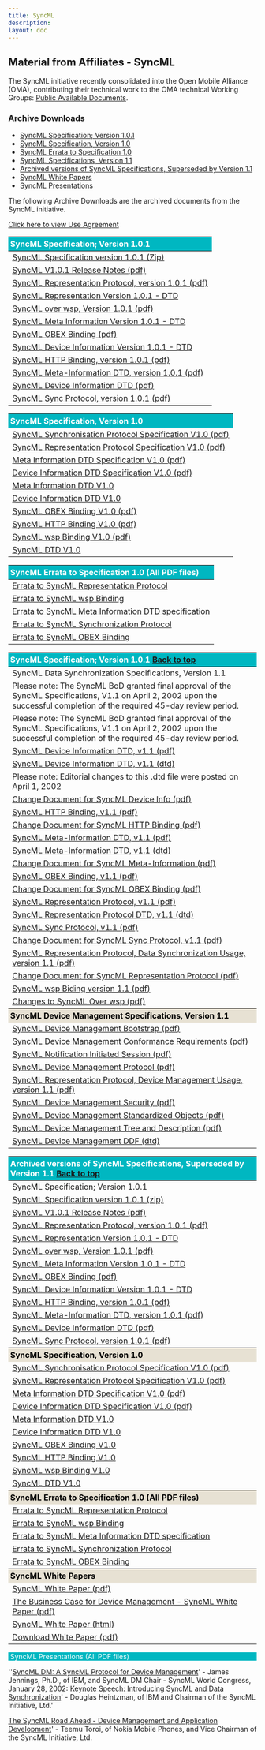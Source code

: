 ```yaml
---
title: SyncML
description:
layout: doc
---
```

## Material from Affiliates - SyncML

The SyncML initiative recently consolidated into the Open Mobile Alliance (OMA), contributing their technical work to the OMA technical Working Groups: [Public Available Documents](/specifications/search/public-docs).

### Archive Downloads

- [SyncML Specification; Version 1.0.1](#V101)
- [SyncML Specification, Version 1.0](#SV10)
- [SyncML Errata to Specification 1.0](#EV10)
- [SyncML Specifications, Version 1.1](#V11)
- [Archived versions of SyncML Specifications, Superseded by Version 1.1](#ARCHV11)
- [SyncML White Papers](#WP)
- [SyncML Presentations](#PR)

The following Archive Downloads are the archived documents from the SyncML initiative.

[Click here to view Use Agreement](/omaspecworks/about/policies-terms/use-agreement)

<table>
    <thead>
        <tr>
            <th class="head">SyncML Specification; Version 1.0.1</th>
        </tr>
    </thead>
    <tbody>
        <tr>
            <td><a target="_blank" href="http://www.openmobilealliance.org/tech/affiliates/syncml/spec1-0-1.zip" title="By Clicking here you accept the use agreement">SyncML Specification version 1.0.1 (Zip)</a></td>
        </tr>
        <tr>
            <td><a target="_blank" href="http://www.openmobilealliance.org/tech/affiliates/syncml/v1-0-1release_notes.pdf" title="By Clicking here you accept the use agreement">SyncML V1.0.1 Release Notes (pdf)</a></td>
        </tr>
        <tr>
            <td><a target="_blank" href="http://www.openmobilealliance.org/tech/affiliates/syncml/syncml_represent_v101_20010615.pdf" title="By Clicking here you accept the use agreement">SyncML Representation Protocol, version 1.0.1 (pdf)</a></td>
        </tr>
        <tr>
            <td><a target="_blank" href="http://www.openmobilealliance.org/tech/affiliates/syncml/syncml_represent_v101_20010615.dtd" title="By Clicking here you accept the use agreement">SyncML Representation Version 1.0.1 - DTD</a></td>
        </tr>
        <tr>
            <td><a target="_blank" href="http://www.openmobilealliance.org/tech/affiliates/syncml/syncml_wsp_v101_20010615.pdf" title="By Clicking here you accept the use agreement">SyncML over wsp, Version 1.0.1 (pdf)</a></td>
        </tr>
        <tr>
            <td><a target="_blank" href="http://www.openmobilealliance.org/tech/affiliates/syncml/syncml_metinf_v101_20010615.dtd" title="By Clicking here you accept the use agreement">SyncML Meta Information Version 1.0.1 - DTD</a></td>
        </tr>
        <tr>
            <td><a target="_blank" href="http://www.openmobilealliance.org/tech/affiliates/syncml/syncml_obex_v101_20010615.pdf" title="By Clicking here you accept the use agreement">SyncML OBEX Binding (pdf)</a></td>
        </tr>
        <tr>
            <td><a target="_blank" href="http://www.openmobilealliance.org/tech/affiliates/syncml/syncml_devinf_v101_20010615.dtd" title="By Clicking here you accept the use agreement">SyncML Device Information Version 1.0.1 - DTD</a></td>
        </tr>
        <tr>
            <td><a target="_blank" href="http://www.openmobilealliance.org/tech/affiliates/syncml/syncml_http_v101_20010615.pdf" title="By Clicking here you accept the use agreement">SyncML HTTP Binding, version 1.0.1 (pdf)</a></td>
        </tr>
        <tr>
            <td><a target="_blank" href="http://www.openmobilealliance.org/tech/affiliates/syncml/syncml_metinf_v101_20010615.pdf" title="By Clicking here you accept the use agreement">SyncML Meta-Information DTD, version 1.0.1 (pdf)</a></td>
        </tr>
        <tr>
            <td><a target="_blank" href="http://www.openmobilealliance.org/tech/affiliates/syncml/syncml_devinf_v101_20010615.pdf" title="By Clicking here you accept the use agreement">SyncML Device Information DTD (pdf)</a></td>
        </tr>
        <tr>
            <td><a target="_blank" href="http://www.openmobilealliance.org/tech/affiliates/syncml/syncml_protocol_v101_20010615.pdf" title="By Clicking here you accept the use agreement">SyncML Sync Protocol, version 1.0.1 (pdf)</a></td>
        </tr>
    </tbody>
</table>

<table class="bg-[#F5F2ED]">
    <thead>
        <tr>
            <th class="head">SyncML Specification, Version 1.0</th>
        </tr>
    </thead>
    <tbody>
        <tr>
            <td><a target="_blank" href="http://www.openmobilealliance.org/tech/affiliates/syncml/syncml_protocol_v10_20001207.pdf" title="By Clicking here you accept the use agreement">SyncML Synchronisation Protocol Specification V1.0 (pdf)</a></td>
        </tr>
        <tr>
            <td><a target="_blank" href="http://www.openmobilealliance.org/tech/affiliates/syncml/syncml_represent_v10_20001207.pdf" title="By Clicking here you accept the use agreement">SyncML Representation Protocol Specification V1.0 (pdf)</a></td>
        </tr>
        <tr>
            <td><a target="_blank" href="http://www.openmobilealliance.org/tech/affiliates/syncml/syncml_metinf_v10_20001207.pdf" title="By Clicking here you accept the use agreement">Meta Information DTD Specification V1.0 (pdf)</a></td>
        </tr>
        <tr>
            <td><a target="_blank" href="http://www.openmobilealliance.org/tech/affiliates/syncml/syncml_devinf_v10_20001207.pdf" title="By Clicking here you accept the use agreement">Device Information DTD Specification V1.0 (pdf)</a></td>
        </tr>
        <tr>
            <td><a target="_blank" href="http://www.openmobilealliance.org/tech/affiliates/syncml/syncml_metinf_v10_20001207.dtd" title="By Clicking here you accept the use agreement">Meta Information DTD V1.0</a></td>
        </tr>
        <tr>
            <td><a target="_blank" href="http://www.openmobilealliance.org/tech/affiliates/syncml/syncml_devinf_v10_20001217.dtd" title="By Clicking here you accept the use agreement">Device Information DTD V1.0</a></td>
        </tr>
        <tr>
            <td><a target="_blank" href="http://www.openmobilealliance.org/tech/affiliates/syncml/syncml_obex_v10_20001207.pdf" title="By Clicking here you accept the use agreement">SyncML OBEX Binding V1.0 (pdf)</a></td>
        </tr>
        <tr>
            <td><a target="_blank" href="http://www.openmobilealliance.org/tech/affiliates/syncml/syncml_http_v10_20001207.pdf" title="By Clicking here you accept the use agreement">SyncML HTTP Binding V1.0 (pdf)</a></td>
        </tr>
        <tr>
            <td><a target="_blank" href="http://www.openmobilealliance.org/tech/affiliates/syncml/syncml_wsp_v10_20001207.pdf" title="By Clicking here you accept the use agreement">SyncML wsp Binding V1.0 (pdf)</a></td>
        </tr>
        <tr>
            <td><a target="_blank" href="http://www.openmobilealliance.org/tech/affiliates/syncml/syncml_represent_v10_20001207.dtd" title="By Clicking here you accept the use agreement">SyncML DTD V1.0</a></td>
        </tr>
    </tbody>
</table>

<table>
    <thead>
        <tr>
            <th id="EV10" class="head">SyncML Errata to Specification 1.0 (All PDF files)</th>
        </tr>
    </thead>
    <tbody>
        <tr>
            <td><a target="_blank" href="http://www.openmobilealliance.org/tech/affiliates/syncml/Errata_to_SyncML_Representation_Protocol.pdf" title="By Clicking here you accept the use agreement">Errata to SyncML Representation Protocol</a></td>
        </tr>
        <tr>
            <td><a target="_blank" href="http://www.openmobilealliance.org/tech/affiliates/syncml/Errata_to_SyncML_wsp_Binding.pdf" title="By Clicking here you accept the use agreement">Errata to SyncML wsp Binding</a></td>
        </tr>
        <tr>
            <td><a target="_blank" href="http://www.openmobilealliance.org/tech/affiliates/syncml/Errata_to_SyncML_Meta_Information_DTD_specification.pdf" title="By Clicking here you accept the use agreement">Errata to SyncML Meta Information DTD specification</a></td>
        </tr>
        <tr>
            <td><a target="_blank" href="http://www.openmobilealliance.org/tech/affiliates/syncml/Errata_to_SyncML_Synchronization_Protocol.pdf" title="By Clicking here you accept the use agreement">Errata to SyncML Synchronization Protocol</a></td>
        </tr>
        <tr>
            <td><a target="_blank" href="http://www.openmobilealliance.org/tech/affiliates/syncml/Errata_to_SyncML_OBEX_Binding.pdf" title="By Clicking here you accept the use agreement">Errata to SyncML OBEX Binding</a></td>
        </tr>
    </tbody>
</table>

<table class="bg-[#F5F2ED]">
    <thead>
        <tr>
            <th id="V101" class="head">SyncML Specification; Version 1.0.1 <a href="#material-from-affiliates-syncml">Back to top</a></th>
        </tr>
    </thead>
    <tbody>
        <tr>
            <td class="dark:text-black">SyncML Data Synchronization Specifications, Version 1.1</td>
        </tr>
        <tr>
            <td class="dark:text-black">Please note: The SyncML BoD granted final approval of the SyncML Specifications, V1.1 on April 2, 2002 upon the successful completion of the required 45-day review period.</td>
        </tr>
        <tr>
            <td class="dark:text-black">Please note: The SyncML BoD granted final approval of the SyncML Specifications, V1.1 on April 2, 2002 upon the successful completion of the required 45-day review period.</td>
        </tr>
        <tr>
            <td><a target="_blank" href="http://www.openmobilealliance.org/tech/affiliates/syncml/syncml_devinf_v11_20020215.pdf" title="By Clicking here you accept the use agreement">SyncML Device Information DTD, v1.1 (pdf)</a></td>
        </tr>
        <tr>
            <td><a target="_blank" href="http://www.openmobilealliance.org/tech/affiliates/syncml/syncml_devinf_v11_20020215a.dtd" title="By Clicking here you accept the use agreement">SyncML Device Information DTD, v1.1 (dtd)</a></td>
        </tr>
        <tr>
            <td class="dark:text-black">Please note: Editorial changes to this .dtd file were posted on April 1, 2002</td>
        </tr>
        <tr>
            <td><a target="_blank" href="http://www.openmobilealliance.org/tech/affiliates/syncml/changes_for_syncml_devinf_v11_20020215.pdf" title="By Clicking here you accept the use agreement">Change Document for SyncML Device Info (pdf)</a></td>
        </tr>
        <tr>
            <td><a target="_blank" href="http://www.openmobilealliance.org/tech/affiliates/syncml/syncml_http_v11_20020215.pdf" title="By Clicking here you accept the use agreement">SyncML HTTP Binding, v1.1 (pdf)</a></td>
        </tr>
        <tr>
            <td><a target="_blank" href="http://www.openmobilealliance.org/tech/affiliates/syncml/changes_for_syncml_http_v11_20020215.pdf" title="By Clicking here you accept the use agreement">Change Document for SyncML HTTP Binding (pdf)</a></td>
        </tr>
        <tr>
            <td><a target="_blank" href="http://www.openmobilealliance.org/tech/affiliates/syncml/syncml_metinf_v11_20020215.pdf" title="By Clicking here you accept the use agreement">SyncML Meta-Information DTD, v1.1 (pdf)</a></td>
        </tr>
        <tr>
            <td><a target="_blank" href="http://www.openmobilealliance.org/tech/affiliates/syncml/syncml_metinf_v11_20020215.dtd" title="By Clicking here you accept the use agreement">SyncML Meta-Information DTD, v1.1 (dtd)</a></td>
        </tr>
        <tr>
            <td><a target="_blank" href="http://www.openmobilealliance.org/tech/affiliates/syncml/changes_for_syncml_metinf_v11_20020215.pdf" title="By Clicking here you accept the use agreement">Change Document for SyncML Meta-Information (pdf)</a></td>
        </tr>
        <tr>
            <td><a target="_blank" href="http://www.openmobilealliance.org/tech/affiliates/syncml/syncml_obex_v11_20020215.pdf" title="By Clicking here you accept the use agreement">SyncML OBEX Binding, v1.1 (pdf)</a></td>
        </tr>
        <tr>
            <td><a target="_blank" href="http://www.openmobilealliance.org/tech/affiliates/syncml/changes_for_syncml_obex_v11_20020215.pdf" title="By Clicking here you accept the use agreement">Change Document for SyncML OBEX Binding (pdf)</a></td>
        </tr>
        <tr>
            <td><a target="_blank" href="http://www.openmobilealliance.org/tech/affiliates/syncml/syncml_represent_v11_20020215.pdf" title="By Clicking here you accept the use agreement">SyncML Representation Protocol, v1.1 (pdf)</a></td>
        </tr>
        <tr>
            <td><a target="_blank" href="http://www.openmobilealliance.org/tech/affiliates/syncml/syncml_represent_v11_20020215.dtd" title="By Clicking here you accept the use agreement">SyncML Representation Protocol DTD, v1.1 (dtd)</a></td>
        </tr>
        <tr>
            <td><a target="_blank" href="http://www.openmobilealliance.org/tech/affiliates/syncml/syncml_sync_protocol_v11_20020215.pdf" title="By Clicking here you accept the use agreement">SyncML Sync Protocol, v1.1 (pdf)</a></td>
        </tr>
        <tr>
            <td><a target="_blank" href="http://www.openmobilealliance.org/tech/affiliates/syncml/changes_for_syncml_protocol_v11_20020215.pdf" title="By Clicking here you accept the use agreement">Change Document for SyncML Sync Protocol, v1.1 (pdf)</a></td>
        </tr>
        <tr>
            <td><a target="_blank" href="http://www.openmobilealliance.org/tech/affiliates/syncml/syncml_sync_represent_v11_20020215.pdf" title="By Clicking here you accept the use agreement">SyncML Representation Protocol, Data Synchronization Usage, version 1.1 (pdf)</a></td>
        </tr>
        <tr>
            <td><a target="_blank" href="http://www.openmobilealliance.org/tech/affiliates/syncml/changes_for_syncml_represent_v11_20020215.pdf" title="By Clicking here you accept the use agreement">Change Document for SyncML Representation Protocol (pdf)</a></td>
        </tr>
        <tr>
            <td><a target="_blank" href="http://www.openmobilealliance.org/tech/affiliates/syncml/syncml_wsp_v11_20020215.pdf" title="By Clicking here you accept the use agreement">SyncML wsp Biding version 1.1 (pdf)</a></td>
        </tr>
        <tr>
            <td><a target="_blank" href="http://www.openmobilealliance.org/tech/affiliates/syncml/changes_for_syncml_wsp_v11_20020215.pdf" title="By Clicking here you accept the use agreement">Changes to SyncML Over wsp (pdf)</a></td>
        </tr>
        <tr>
            <th id="V11" class="bhead">SyncML Device Management Specifications, Version 1.1</th>
        </tr>
        <tr>
            <td><a target="_blank" href="http://www.openmobilealliance.org/tech/affiliates/syncml/syncml_dm_boot_v11_20020215.pdf" title="By Clicking here you accept the use agreement">SyncML Device Management Bootstrap (pdf)</a></td>
        </tr>
        <tr>
            <td><a target="_blank" href="http://www.openmobilealliance.org/tech/affiliates/syncml/syncml_dm_conreqs_v11_20020215.pdf" title="By Clicking here you accept the use agreement">SyncML Device Management Conformance Requirements (pdf)</a></td>
        </tr>
        <tr>
            <td><a target="_blank" href="http://www.openmobilealliance.org/tech/affiliates/syncml/syncml_dm_notification_v11_20020215.pdf" title="By Clicking here you accept the use agreement">SyncML Notification Initiated Session (pdf)</a></td>
        </tr>
        <tr>
            <td><a target="_blank" href="http://www.openmobilealliance.org/tech/affiliates/syncml/syncml_dm_protocol_v11_20020215.pdf" title="By Clicking here you accept the use agreement">SyncML Device Management Protocol (pdf)</a></td>
        </tr>
        <tr>
            <td><a target="_blank" href="http://www.openmobilealliance.org/tech/affiliates/syncml/syncml_dm_represent_v11_20020215.pdf" title="By Clicking here you accept the use agreement">SyncML Representation Protocol, Device Management Usage, version 1.1 (pdf)</a></td>
        </tr>
        <tr>
            <td><a target="_blank" href="http://www.openmobilealliance.org/tech/affiliates/syncml/syncml_dm_sec_v11_20020215.pdf" title="By Clicking here you accept the use agreement">SyncML Device Management Security (pdf)</a></td>
        </tr>
        <tr>
            <td><a target="_blank" href="http://www.openmobilealliance.org/tech/affiliates/syncml/syncml_dm_std_obj_v11_20020215.pdf" title="By Clicking here you accept the use agreement">SyncML Device Management Standardized Objects (pdf)</a></td>
        </tr>
        <tr>
            <td><a target="_blank" href="http://www.openmobilealliance.org/tech/affiliates/syncml/syncml_dm_tnd_v11_20020215.pdf" title="By Clicking here you accept the use agreement">SyncML Device Management Tree and Description (pdf)</a></td>
        </tr>
        <tr>
            <td><a target="_blank" href="http://www.openmobilealliance.org/tech/affiliates/syncml/syncml_dm_ddf_v11_20020215.dtd" title="By Clicking here you accept the use agreement">SyncML Device Management DDF (dtd)</a></td>
        </tr>
    </tbody>
</table>

<table>
    <thead>
        <tr>
            <th id="ARCHV11" class="head">Archived versions of SyncML Specifications, Superseded by Version 1.1 <a href="#material-from-affiliates-syncml">Back to top</a></th>
        </tr>
    </thead>
    <tbody>
        <tr>
            <td>SyncML Specification; Version 1.0.1</td>
        </tr>
        <tr>
            <td><a target="_blank" href="http://www.openmobilealliance.org/tech/affiliates/syncml/spec1-0-1.zip" title="By Clicking here you accept the use agreement">SyncML Specification version 1.0.1 (zip)</a></td>
        </tr>
        <tr>
            <td><a target="_blank" href="http://www.openmobilealliance.org/tech/affiliates/syncml/v1-0-1release_notes.pdf" title="By Clicking here you accept the use agreement">SyncML V1.0.1 Release Notes (pdf)</a></td>
        </tr>
        <tr>
            <td><a target="_blank" href="http://www.openmobilealliance.org/tech/affiliates/syncml/syncml_represent_v101_20010615.pdf" title="By Clicking here you accept the use agreement">SyncML Representation Protocol, version 1.0.1 (pdf)</a></td>
        </tr>
        <tr>
            <td><a target="_blank" href="http://www.openmobilealliance.org/tech/affiliates/syncml/syncml_represent_v101_20010615.dtd" title="By Clicking here you accept the use agreement">SyncML Representation Version 1.0.1 - DTD</a></td>
        </tr>
        <tr>
            <td><a target="_blank" href="http://www.openmobilealliance.org/tech/affiliates/syncml/syncml_wsp_v101_20010615.pdf" title="By Clicking here you accept the use agreement">SyncML over wsp, Version 1.0.1 (pdf)</a></td>
        </tr>
        <tr>
            <td><a target="_blank" href="http://www.openmobilealliance.org/tech/affiliates/syncml/syncml_metinf_v101_20010615.dtd" title="By Clicking here you accept the use agreement">SyncML Meta Information Version 1.0.1 - DTD</a></td>
        </tr>
        <tr>
            <td><a target="_blank" href="http://www.openmobilealliance.org/tech/affiliates/syncml/syncml_obex_v101_20010615.pdf" title="By Clicking here you accept the use agreement">SyncML OBEX Binding (pdf)</a></td>
        </tr>
        <tr>
            <td><a target="_blank" href="http://www.openmobilealliance.org/tech/affiliates/syncml/syncml_devinf_v101_20010615.dtd" title="By Clicking here you accept the use agreement">SyncML Device Information Version 1.0.1 - DTD</a></td>
        </tr>
        <tr>
            <td><a target="_blank" href="http://www.openmobilealliance.org/tech/affiliates/syncml/syncml_http_v101_20010615.pdf" title="By Clicking here you accept the use agreement">SyncML HTTP Binding, version 1.0.1 (pdf)</a></td>
        </tr>
        <tr>
            <td><a target="_blank" href="http://www.openmobilealliance.org/tech/affiliates/syncml/syncml_metinf_v101_20010615.pdf" title="By Clicking here you accept the use agreement">SyncML Meta-Information DTD, version 1.0.1 (pdf)</a></td>
        </tr>
        <tr>
            <td><a target="_blank" href="http://www.openmobilealliance.org/tech/affiliates/syncml/syncml_devinf_v101_20010615.pdf" title="By Clicking here you accept the use agreement">SyncML Device Information DTD (pdf)</a></td>
        </tr>
        <tr>
            <td><a target="_blank" href="http://www.openmobilealliance.org/tech/affiliates/syncml/syncml_protocol_v101_20010615.pdf" title="By Clicking here you accept the use agreement">SyncML Sync Protocol, version 1.0.1 (pdf)</a></td>
        </tr>
        <tr>
            <th id="SV10" class="bhead">SyncML Specification, Version 1.0</th>
        </tr>
        <tr>
            <td><a target="_blank" href="http://www.openmobilealliance.org/tech/affiliates/syncml/syncml_protocol_v10_20001207.pdf" title="By Clicking here you accept the use agreement">SyncML Synchronisation Protocol Specification V1.0 (pdf)</a></td>
        </tr>
        <tr>
            <td><a target="_blank" href="http://www.openmobilealliance.org/tech/affiliates/syncml/syncml_represent_v10_20001207.pdf" title="By Clicking here you accept the use agreement">SyncML Representation Protocol Specification V1.0 (pdf)</a></td>
        </tr>
        <tr>
            <td><a target="_blank" href="http://www.openmobilealliance.org/tech/affiliates/syncml/syncml_metinf_v10_20001207.pdf" title="By Clicking here you accept the use agreement">Meta Information DTD Specification V1.0 (pdf)</a></td>
        </tr>
        <tr>
            <td><a target="_blank" href="http://www.openmobilealliance.org/tech/affiliates/syncml/syncml_devinf_v10_20001207.pdf" title="By Clicking here you accept the use agreement">Device Information DTD Specification V1.0 (pdf)</a></td>
        </tr>
        <tr>
            <td><a target="_blank" href="http://www.openmobilealliance.org/tech/affiliates/syncml/syncml_metinf_v10_20001207.dtd" title="By Clicking here you accept the use agreement">Meta Information DTD V1.0</a></td>
        </tr>
        <tr>
            <td><a target="_blank" href="http://www.openmobilealliance.org/tech/affiliates/syncml/syncml_devinf_v10_20001207.dtd" title="By Clicking here you accept the use agreement">Device Information DTD V1.0</a></td>
        </tr>
        <tr>
            <td><a target="_blank" href="http://www.openmobilealliance.org/tech/affiliates/syncml/syncml_obex_v10_20001207.pdf" title="By Clicking here you accept the use agreement">SyncML OBEX Binding V1.0</a></td>
        </tr>
        <tr>
            <td><a target="_blank" href="http://www.openmobilealliance.org/tech/affiliates/syncml/syncml_http_v10_20001207.pdf" title="By Clicking here you accept the use agreement">SyncML HTTP Binding V1.0</a></td>
        </tr>
        <tr>
            <td><a target="_blank" href="http://www.openmobilealliance.org/tech/affiliates/syncml/syncml_wsp_v10_20001207.pdf" title="By Clicking here you accept the use agreement">SyncML wsp Binding V1.0</a></td>
        </tr>
        <tr>
            <td><a target="_blank" href="http://www.openmobilealliance.org/tech/affiliates/syncml/syncml_represent_v10_20001207.dtd" title="By Clicking here you accept the use agreement">SyncML DTD V1.0</a></td>
        </tr>
        <tr>
            <th class="bhead">SyncML Errata to Specification 1.0 (All PDF files)</th>
        </tr>
        <tr>
            <td><a target="_blank" href="http://www.openmobilealliance.org/tech/affiliates/syncml/Errata_to_SyncML_Representation_Protocol.pdf" title="By Clicking here you accept the use agreement">Errata to SyncML Representation Protocol</a></td>
        </tr>
        <tr>
            <td><a target="_blank" href="http://www.openmobilealliance.org/tech/affiliates/syncml/Errata_to_SyncML_wsp_Binding.pdf" title="By Clicking here you accept the use agreement">Errata to SyncML wsp Binding</a></td>
        </tr>
        <tr>
            <td><a target="_blank" href="http://www.openmobilealliance.org/tech/affiliates/syncml/Errata_to_SyncML_Meta_Information_DTD_specification.pdf" title="By Clicking here you accept the use agreement">Errata to SyncML Meta Information DTD specification</a></td>
        </tr>
        <tr>
            <td><a target="_blank" href="http://www.openmobilealliance.org/tech/affiliates/syncml/Errata_to_SyncML_Synchronization_Protocol.pdf" title="By Clicking here you accept the use agreement">Errata to SyncML Synchronization Protocol</a></td>
        </tr>
        <tr>
            <td><a target="_blank" href="http://www.openmobilealliance.org/tech/affiliates/syncml/Errata_to_SyncML_OBEX_Binding.pdf" title="By Clicking here you accept the use agreement">Errata to SyncML OBEX Binding</a></td>
        </tr>
        <tr>
            <th id="WP" class="bhead">SyncML White Papers</th>
        </tr>
        <tr>
            <td><a target="_blank" href="http://www.openmobilealliance.org/tech/affiliates/syncml/whitepaper.pdf" title="By Clicking here you accept the use agreement">SyncML White Paper (pdf)</a></td>
        </tr>
        <tr>
            <td><a target="_blank" href="http://www.openmobilealliance.org/tech/affiliates/syncml/syncml_devman_business_cases_whppr.pdf" title="By Clicking here you accept the use agreement">The Business Case for Device Management - SyncML White Paper (pdf)</a></td>
        </tr>
        <tr>
            <td><a href="https://www.openmobilealliance.org/tech/affiliates/syncml/syncml_whitepaper.html" title="By Clicking here you accept the use agreement">SyncML White Paper (html)</a></td>
        </tr>
        <tr>
            <td><a target="_blank" href="http://www.openmobilealliance.org/tech/affiliates/syncml/whitepaper.pdf" title="By Clicking here you accept the use agreement">Download White Paper (pdf)</a></td>
        </tr>
    </tbody>
</table>     

<div class="head" id="PR">SyncML Presentations (All PDF files)</div>

''<a target="_blank" href="http://www.openmobilealliance.org/tech/affiliates/syncml/syncmldm_28jan02_james_jennings.pdf" title="By Clicking here you accept the use agreement">SyncML DM: A SyncML Protocol for Device Management</a>' - James Jennings, Ph.D., of IBM, and SyncML DM Chair - SyncML World Congress, January 28, 2002:'<a target="_blank" href="http://www.openmobilealliance.org/tech/affiliates/syncml/introducing_syncml_29jan02_douglas_heintzman.pdf" title="By Clicking here you accept the use agreement">Keynote Speech: Introducing SyncML and Data Synchronization</a>' - Douglas Heintzman, of IBM and Chairman of the SyncML Initiative, Ltd.'<a target="_blank" href="http://www.openmobilealliance.org/tech/affiliates/syncml/syncml_roadmap_30jan02_teemu_toroi.pdf" title="By Clicking here you accept the use agreement">

The SyncML Road Ahead - Device Management and Application Development</a>' - Teemu Toroi, of Nokia Mobile Phones, and Vice Chairman of the SyncML Initiative, Ltd.

<style scoped>

.light a {
    text-decoration: none;
    color: theme('colors.oma-blue.300');
}

.head {
    background-color: #00B7C1;
    padding-left: 4px;
    color: white;
    text-align: left;
}

.dark .head {
    background-color: #00B7C1;
    padding-left: 4px;
    color: white;
    text-align: left;
}

.bhead {
    background-color: #E7E1D3;
    padding-left: 4px;
    color: black;
    text-align: left;
}

.dark .bhead {
    background-color: #E7E1D3;
    padding-left: 4px;
    color: black;
    text-align: left;
}

</style>